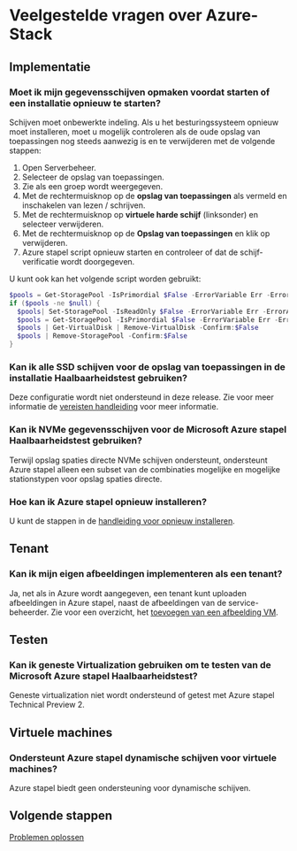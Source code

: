 <properties
    pageTitle="Veelgestelde vragen over Azure stapel | Microsoft Azure"
    description="Azure stapel Veelgestelde vragen."
    services="azure-stack"
    documentationCenter=""
    authors="HeathL17"
    manager="byronr"
    editor=""/>

<tags
    ms.service="azure-stack"
    ms.workload="na"
    ms.tgt_pltfrm="na"
    ms.devlang="na"
    ms.topic="article"
    ms.date="10/13/2016"
    ms.author="helaw"/>

# <a name="frequently-asked-questions-for-azure-stack"></a>Veelgestelde vragen over Azure-Stack

## <a name="deployment"></a>Implementatie

### <a name="do-i-need-to-format-my-data-disks-before-starting-or-restarting-an-installation"></a>Moet ik mijn gegevensschijven opmaken voordat starten of een installatie opnieuw te starten?

Schijven moet onbewerkte indeling. Als u het besturingssysteem opnieuw moet installeren, moet u mogelijk controleren als de oude opslag van toepassingen nog steeds aanwezig is en te verwijderen met de volgende stappen:

1. Open Serverbeheer.
2. Selecteer de opslag van toepassingen.
3. Zie als een groep wordt weergegeven.
4. Met de rechtermuisknop op de **opslag van toepassingen** als vermeld en inschakelen van lezen / schrijven.
5. Met de rechtermuisknop op **virtuele harde schijf** (linksonder) en selecteer verwijderen.
6. Met de rechtermuisknop op de **Opslag van toepassingen** en klik op verwijderen.
7. Azure stapel script opnieuw starten en controleer of dat de schijf-verificatie wordt doorgegeven.

U kunt ook kan het volgende script worden gebruikt:

```PowerShell
$pools = Get-StoragePool -IsPrimordial $False -ErrorVariable Err -ErrorAction SilentlyContinue
if ($pools -ne $null) {
  $pools| Set-StoragePool -IsReadOnly $False -ErrorVariable Err -ErrorAction SilentlyContinue
  $pools = Get-StoragePool -IsPrimordial $False -ErrorVariable Err -ErrorAction SilentlyContinue
  $pools | Get-VirtualDisk | Remove-VirtualDisk -Confirm:$False
  $pools | Remove-StoragePool -Confirm:$False
}
```

### <a name="can-i-use-all-ssd-disks-for-the-storage-pool-in-the-poc-installation"></a>Kan ik alle SSD schijven voor de opslag van toepassingen in de installatie Haalbaarheidstest gebruiken?

Deze configuratie wordt niet ondersteund in deze release.  Zie voor meer informatie de [vereisten handleiding](azure-stack-deploy.md) voor meer informatie.

### <a name="can-i-use-nvme-data-disks-for-the-microsoft-azure-stack-poc"></a>Kan ik NVMe gegevensschijven voor de Microsoft Azure stapel Haalbaarheidstest gebruiken?

Terwijl opslag spaties directe NVMe schijven ondersteunt, ondersteunt Azure stapel alleen een subset van de combinaties mogelijke en mogelijke stationstypen voor opslag spaties directe. 

### <a name="how-can-i-reinstall-azure-stack"></a>Hoe kan ik Azure stapel opnieuw installeren?
U kunt de stappen in de [handleiding voor opnieuw installeren](azure-stack-redeploy.md).  

## <a name="tenant"></a>Tenant

### <a name="can-i-deploy-my-own-images-as-a-tenant"></a>Kan ik mijn eigen afbeeldingen implementeren als een tenant?

Ja, net als in Azure wordt aangegeven, een tenant kunt uploaden afbeeldingen in Azure stapel, naast de afbeeldingen van de service-beheerder. Zie voor een overzicht, het [toevoegen van een afbeelding VM](azure-stack-add-vm-image.md). 

## <a name="testing"></a>Testen

### <a name="can-i-use-nested-virtualization-to-test-the-microsoft-azure-stack-poc"></a>Kan ik geneste Virtualization gebruiken om te testen van de Microsoft Azure stapel Haalbaarheidstest?

Geneste virtualization niet wordt ondersteund of getest met Azure stapel Technical Preview 2.

## <a name="virtual-machines"></a>Virtuele machines

### <a name="does-azure-stack-support-dynamic-disks-for-virtual-machines"></a>Ondersteunt Azure stapel dynamische schijven voor virtuele machines?

Azure stapel biedt geen ondersteuning voor dynamische schijven.

## <a name="next-steps"></a>Volgende stappen

[Problemen oplossen](azure-stack-troubleshooting.md)

